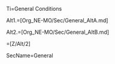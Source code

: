 Ti=General Conditions

Alt1.=[Org_NE-MO/Sec/General_AltA.md]

Alt2.=[Org_NE-MO/Sec/General_AltB.md]

=[Z/Alt/2]

SecName=General
